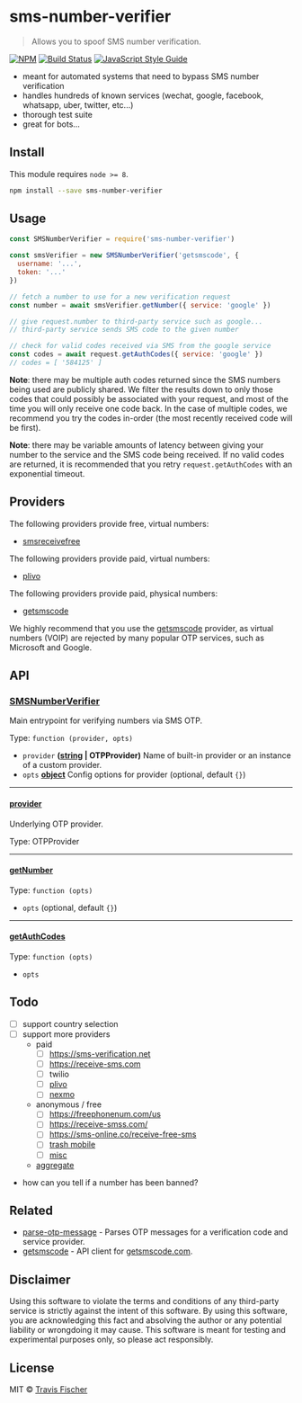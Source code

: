 # sms-number-verifier

> Allows you to spoof SMS number verification.

[![NPM](https://img.shields.io/npm/v/sms-number-verifier.svg)](https://www.npmjs.com/package/sms-number-verifier) [![Build Status](https://travis-ci.com/transitive-bullshit/sms-number-verifier.svg?branch=master)](https://travis-ci.com/transitive-bullshit/sms-number-verifier) [![JavaScript Style Guide](https://img.shields.io/badge/code_style-standard-brightgreen.svg)](https://standardjs.com)

-   meant for automated systems that need to bypass SMS number verification
-   handles hundreds of known services (wechat, google, facebook, whatsapp, uber, twitter, etc...)
-   thorough test suite
-   great for bots...

## Install

This module requires `node >= 8`.

```bash
npm install --save sms-number-verifier
```

## Usage

```js
const SMSNumberVerifier = require('sms-number-verifier')

const smsVerifier = new SMSNumberVerifier('getsmscode', {
  username: '...',
  token: '...'
})

// fetch a number to use for a new verification request
const number = await smsVerifier.getNumber({ service: 'google' })

// give request.number to third-party service such as google...
// third-party service sends SMS code to the given number

// check for valid codes received via SMS from the google service
const codes = await request.getAuthCodes({ service: 'google' })
// codes = [ '584125' ]
```

**Note**: there may be multiple auth codes returned since the SMS numbers being used are publicly shared. We filter the results down to only those codes that could possibly be associated with your request, and most of the time you will only receive one code back. In the case of multiple codes, we recommend you try the codes in-order (the most recently received code will be first).

**Note**: there may be variable amounts of latency between giving your number to the service and the SMS code being received. If no valid codes are returned, it is recommended that you retry `request.getAuthCodes` with an exponential timeout.

## Providers

The following providers provide free, virtual numbers:

-   [smsreceivefree](https://smsreceivefree.com/)

The following providers provide paid, virtual numbers:

-   [plivo](https://www.plivo.com/)

The following providers provide paid, physical numbers:

-   [getsmscode](http://www.getsmscode.com/)

We highly recommend that you use the [getsmscode](http://www.getsmscode.com/) provider, as virtual numbers (VOIP) are rejected by many popular OTP services, such as Microsoft and Google.

## API

<!-- Generated by documentation.js. Update this documentation by updating the source code. -->

### [SMSNumberVerifier](https://github.com/transitive-bullshit/sms-number-verifier/blob/10f8836f814c178a3def0245750f045dc3e72dc1/index.js#L19-L103)

Main entrypoint for verifying numbers via SMS OTP.

Type: `function (provider, opts)`

-   `provider` **([string](https://developer.mozilla.org/docs/Web/JavaScript/Reference/Global_Objects/String) | OTPProvider)** Name of built-in provider or an instance
    of a custom provider.
-   `opts` **[object](https://developer.mozilla.org/docs/Web/JavaScript/Reference/Global_Objects/Object)** Config options for provider (optional, default `{}`)

* * *

#### [provider](https://github.com/transitive-bullshit/sms-number-verifier/blob/10f8836f814c178a3def0245750f045dc3e72dc1/index.js#L35-L35)

Underlying OTP provider.

Type: OTPProvider

* * *

#### [getNumber](https://github.com/transitive-bullshit/sms-number-verifier/blob/10f8836f814c178a3def0245750f045dc3e72dc1/index.js#L40-L60)

Type: `function (opts)`

-   `opts`   (optional, default `{}`)

* * *

#### [getAuthCodes](https://github.com/transitive-bullshit/sms-number-verifier/blob/10f8836f814c178a3def0245750f045dc3e72dc1/index.js#L65-L98)

Type: `function (opts)`

-   `opts`  

## Todo

-   [ ] support country selection
-   [ ] support more providers
    -   paid
        -   [ ] <https://sms-verification.net>
        -   [ ] <https://receive-sms.com>
        -   [ ] twilio
        -   [ ] [plivo](https://plivo.com)
        -   [ ] [nexmo](https://www.nexmo.com/pricing)
    -   anonymous / free
        -   [ ] <https://freephonenum.com/us>
        -   [ ] <https://receive-smss.com/>
        -   [ ] <https://sms-online.co/receive-free-sms>
        -   [ ] [trash mobile](https://www.spoofbox.com/en/tool/trash-mobile)
        -   [ ] [misc](https://drfone.wondershare.com/message/receive-message-online.html)
    -   [aggregate](https://www.reddit.com/r/privacytoolsIO/comments/8bz1j6/receive_anonymous_sms_online_without_giving_away/)
-   how can you tell if a number has been banned?

## Related

-   [parse-otp-message](https://github.com/transitive-bullshit/parse-otp-message) - Parses OTP messages for a verification code and service provider.
-   [getsmscode](https://github.com/transitive-bullshit/getsmscode) - API client for [getsmscode.com](http://www.getsmscode.com/).

## Disclaimer

Using this software to violate the terms and conditions of any third-party service is strictly against the intent of this software. By using this software, you are acknowledging this fact and absolving the author or any potential liability or wrongdoing it may cause. This software is meant for testing and experimental purposes only, so please act responsibly.

## License

MIT © [Travis Fischer](https://github.com/transitive-bullshit)

